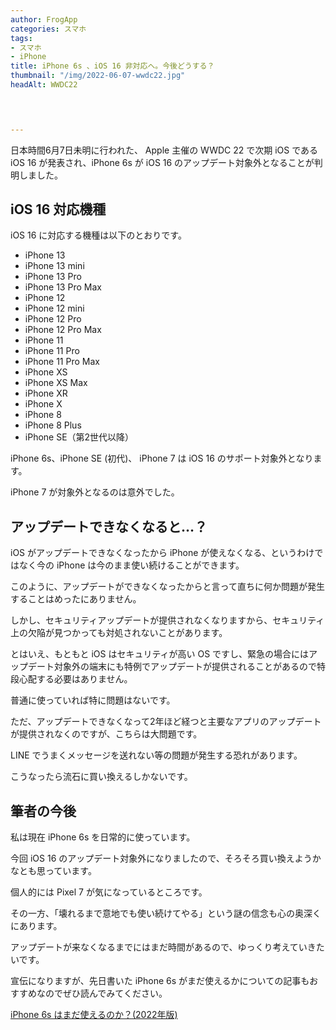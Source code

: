 ```yaml
---
author: FrogApp
categories: スマホ
tags:
- スマホ
- iPhone
title: iPhone 6s 、iOS 16 非対応へ。今後どうする？
thumbnail: "/img/2022-06-07-wwdc22.jpg"
headAlt: WWDC22


 

---
```

日本時間6月7日未明に行われた、 Apple 主催の WWDC 22 で次期 iOS である iOS 16 が発表され、iPhone 6s が iOS 16 のアップデート対象外となることが判明しました。

## iOS 16 対応機種

iOS 16 に対応する機種は以下のとおりです。

* iPhone 13
* iPhone 13 mini
* iPhone 13 Pro
* iPhone 13 Pro Max
* iPhone 12
* iPhone 12 mini
* iPhone 12 Pro
* iPhone 12 Pro Max
* iPhone 11
* iPhone 11 Pro
* iPhone 11 Pro Max
* iPhone XS
* iPhone XS Max
* iPhone XR
* iPhone X
* iPhone 8
* iPhone 8 Plus
* iPhone SE（第2世代以降）

iPhone 6s、iPhone SE (初代)、 iPhone 7 は iOS 16 のサポート対象外となります。

iPhone 7 が対象外となるのは意外でした。

## アップデートできなくなると…？

iOS がアップデートできなくなったから iPhone が使えなくなる、というわけではなく今の iPhone は今のまま使い続けることができます。

このように、アップデートができなくなったからと言って直ちに何か問題が発生することはめったにありません。

しかし、セキュリティアップデートが提供されなくなりますから、セキュリティ上の欠陥が見つかっても対処されないことがあります。

とはいえ、もともと iOS はセキュリティが高い OS ですし、緊急の場合にはアップデート対象外の端末にも特例でアップデートが提供されることがあるので特段心配する必要はありません。

普通に使っていれば特に問題はないです。

ただ、アップデートできなくなって2年ほど経つと主要なアプリのアップデートが提供されなくのですが、こちらは大問題です。

LINE でうまくメッセージを送れない等の問題が発生する恐れがあります。

こうなったら流石に買い換えるしかないです。

## 筆者の今後

私は現在 iPhone 6s を日常的に使っています。

今回 iOS 16 のアップデート対象外になりましたので、そろそろ買い換えようかなとも思っています。

個人的には Pixel 7 が気になっているところです。

その一方、「壊れるまで意地でも使い続けてやる」という謎の信念も心の奥深くにあります。

アップデートが来なくなるまでにはまだ時間があるので、ゆっくり考えていきたいです。

宣伝になりますが、先日書いた iPhone 6s がまだ使えるかについての記事もおすすめなのでぜひ読んでみてください。

[iPhone 6s はまだ使えるのか？(2022年版)](https://blog.frogapp.net/2022-06/iphone6s)